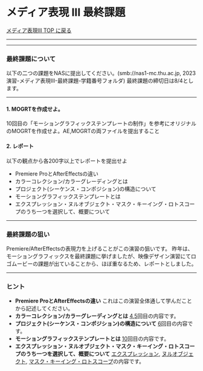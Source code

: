 # メディア表現 III 最終課題

[メディア表現III TOP に戻る](./index.md)

---


---
### 最終課題について
以下の二つの課題をNASに提出してください。(smb://nas1-mc.thu.ac.jp, 2023演習-メディア表現III-最終課題-学籍番号フォルダ)
最終課題の締切日は8/4とします。

---
#### 1. MOGRTを作成せよ。
10回目の「モーショングラフィックステンプレートの制作」を参考にオリジナルのMOGRTを作成せよ。AE,MOGRTの両ファイルを提出すること
　
#### 2. レポート
以下の観点から各200字以上でレポートを提出せよ
- Premiere ProとAfterEffectsの違い
- カラーコレクション/カラーグレーディングとは
- プロジェクト(シーケンス・コンポジション)の構造について
- モーショングラフィックステンプレートとは
- エクスプレッション・ヌルオブジェクト・マスク・キーイング・ロトスコープのうち一つを選択して、概要について

---
### 最終課題の狙い
Premiere/AfterEffectsの表現力を上げることがこの演習の狙いです。
昨年は、モーショングラフィックスを最終課題に挙げましたが、映像デザイン演習にてロゴムービーの課題が出ていることから、ほぼ重なるため、レポートとしました。

---
### ヒント
- **Premiere ProとAfterEffectsの違い** これはこの演習全体通して学んだことから記述してください。
- **カラーコレクション/カラーグレーディングとは** [4](./mr3_04.md),[5](./mr3_05.md)回目の内容です。
- **プロジェクト(シーケンス・コンポジション)の構造について** [6](./mr3_06.md)回目の内容です。
- **モーショングラフィックステンプレートとは** [10](./mr3_10.md)回目の内容です。
- **エクスプレッション・ヌルオブジェクト・マスク・キーイング・ロトスコープのうち一つを選択して、概要について** [エクスプレッション](./mr3_11.md), [ヌルオブジェクト](./mr3_12.md), [マスク・キーイング・ロトスコープ](./mr3_13.md)の内容です。
